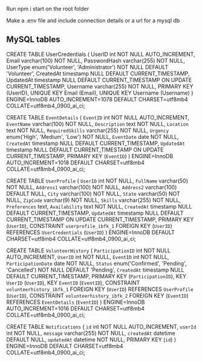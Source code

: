 Run npm i start on the root folder

Make a .env file and include connection details or a url for a mysql db 

MySQL tables
------------------------------------------------------------------------------ 
CREATE TABLE UserCredentials (
  UserID int NOT NULL AUTO_INCREMENT,
  Email varchar(100) NOT NULL,
  PasswordHash varchar(255) NOT NULL,
  UserType enum('Volunteer', 'Administrator') NOT NULL DEFAULT 'Volunteer',
  CreatedAt timestamp NULL DEFAULT CURRENT_TIMESTAMP,
  UpdatedAt timestamp NULL DEFAULT CURRENT_TIMESTAMP ON UPDATE CURRENT_TIMESTAMP,
  Username varchar(255) NOT NULL,
  PRIMARY KEY (UserID),
  UNIQUE KEY Email (Email),
  UNIQUE KEY Username (Username)
) ENGINE=InnoDB AUTO_INCREMENT=1078 DEFAULT CHARSET=utf8mb4 COLLATE=utf8mb4_0900_ai_ci;

CREATE TABLE `EventDetails` (
  `EventID` int NOT NULL AUTO_INCREMENT,
  `EventName` varchar(100) NOT NULL,
  `Description` text NOT NULL,
  `Location` text NOT NULL,
  `RequiredSkills` varchar(255) NOT NULL,
  `Urgency` enum('High', 'Medium', 'Low') NOT NULL,
  `EventDate` date NOT NULL,
  `CreatedAt` timestamp NULL DEFAULT CURRENT_TIMESTAMP,
  `UpdatedAt` timestamp NULL DEFAULT CURRENT_TIMESTAMP ON UPDATE CURRENT_TIMESTAMP,
  PRIMARY KEY (`EventID`)
) ENGINE=InnoDB AUTO_INCREMENT=1018 DEFAULT CHARSET=utf8mb4 COLLATE=utf8mb4_0900_ai_ci;

CREATE TABLE `UserProfile` (
  `UserID` int NOT NULL,
  `FullName` varchar(50) NOT NULL,
  `Address1` varchar(100) NOT NULL,
  `Address2` varchar(100) DEFAULT NULL,
  `City` varchar(100) NOT NULL,
  `State` varchar(50) NOT NULL,
  `ZipCode` varchar(9) NOT NULL,
  `Skills` varchar(255) NOT NULL,
  `Preferences` text,
  `Availability` text NOT NULL,
  `CreatedAt` timestamp NULL DEFAULT CURRENT_TIMESTAMP,
  `UpdatedAt` timestamp NULL DEFAULT CURRENT_TIMESTAMP ON UPDATE CURRENT_TIMESTAMP,
  PRIMARY KEY (`UserID`),
  CONSTRAINT `userprofile_ibfk_1` FOREIGN KEY (`UserID`) REFERENCES `UserCredentials` (`UserID`)
) ENGINE=InnoDB DEFAULT CHARSET=utf8mb4 COLLATE=utf8mb4_0900_ai_ci;

CREATE TABLE `VolunteerHistory` (
  `ParticipationID` int NOT NULL AUTO_INCREMENT,
  `UserID` int NOT NULL,
  `EventID` int NOT NULL,
  `ParticipationDate` date NOT NULL,
  `Status` enum('Confirmed', 'Pending', 'Cancelled') NOT NULL DEFAULT 'Pending',
  `CreatedAt` timestamp NULL DEFAULT CURRENT_TIMESTAMP,
  PRIMARY KEY (`ParticipationID`),
  KEY `UserID` (`UserID`),
  KEY `EventID` (`EventID`),
  CONSTRAINT `volunteerhistory_ibfk_1` FOREIGN KEY (`UserID`) REFERENCES `UserProfile` (`UserID`),
  CONSTRAINT `volunteerhistory_ibfk_2` FOREIGN KEY (`EventID`) REFERENCES `EventDetails` (`EventID`)
) ENGINE=InnoDB AUTO_INCREMENT=1016 DEFAULT CHARSET=utf8mb4 COLLATE=utf8mb4_0900_ai_ci;

CREATE TABLE `Notifications` (
  `id` int NOT NULL AUTO_INCREMENT,
  `userId` int NOT NULL,
  `message` varchar(255) NOT NULL,
  `createdAt` datetime DEFAULT NULL,
  `updatedAt` datetime NOT NULL,
  PRIMARY KEY (`id`)
) ENGINE=InnoDB DEFAULT CHARSET=utf8mb4 COLLATE=utf8mb4_0900_ai_ci;

